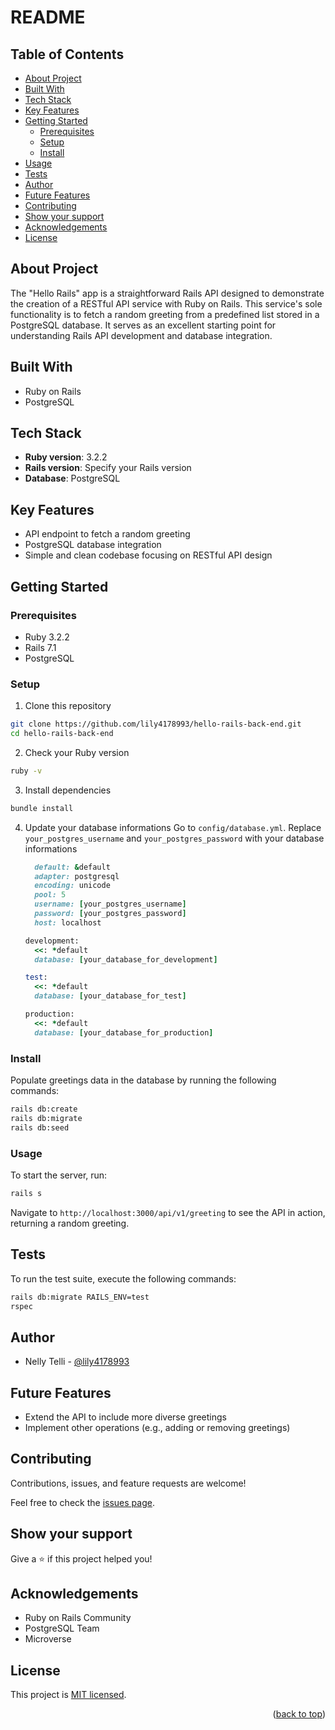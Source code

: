 # README <a name="readme-top"></a>

## Table of Contents

- [About Project](#about-project)
- [Built With](#built-with)
- [Tech Stack](#tech-stack)
- [Key Features](#key-features)
- [Getting Started](#getting-started)
  - [Prerequisites](#prerequisites)
  - [Setup](#setup)
  - [Install](#install)
- [Usage](#usage)
- [Tests](#tests)
- [Author](#author)
- [Future Features](#future-features)
- [Contributing](#contributing)
- [Show your support](#show-your-support)
- [Acknowledgements](#acknowledgements)
- [License](#license)

## About Project <a name="about-project"></a>

The "Hello Rails" app is a straightforward Rails API designed to demonstrate the creation of a RESTful API service with Ruby on Rails. This service's sole functionality is to fetch a random greeting from a predefined list stored in a PostgreSQL database. It serves as an excellent starting point for understanding Rails API development and database integration.

## Built With <a name="built-with"></a>

- Ruby on Rails
- PostgreSQL

## Tech Stack <a name="tech-stack"></a>

- **Ruby version**: 3.2.2
- **Rails version**: Specify your Rails version
- **Database**: PostgreSQL

## Key Features <a name="key-features"></a>

- API endpoint to fetch a random greeting
- PostgreSQL database integration
- Simple and clean codebase focusing on RESTful API design


## Getting Started <a name="getting-started"></a>

### Prerequisites <a name="prerequisites"></a>

- Ruby 3.2.2
- Rails 7.1
- PostgreSQL

### Setup <a name="setup"></a>

1. Clone this repository

```bash
git clone https://github.com/lily4178993/hello-rails-back-end.git
cd hello-rails-back-end
```

2. Check your Ruby version

```bash
ruby -v
```

3. Install dependencies

```bash
bundle install
```

4. Update your database informations
  Go to `config/database.yml`. Replace `your_postgres_username` and `your_postgres_password` with your database informations
    ```ruby
      default: &default
      adapter: postgresql
      encoding: unicode
      pool: 5
      username: [your_postgres_username]
      password: [your_postgres_password]
      host: localhost

    development:
      <<: *default
      database: [your_database_for_development]

    test:
      <<: *default
      database: [your_database_for_test]

    production:
      <<: *default
      database: [your_database_for_production]
    ```


### Install <a name="install"></a>

Populate greetings data in the database by running the following commands:

```bash
rails db:create
rails db:migrate
rails db:seed
```

### Usage <a name="usage"></a>

To start the server, run:

```bash
rails s
```

Navigate to `http://localhost:3000/api/v1/greeting` to see the API in action, returning a random greeting.

## Tests <a name="tests"></a>

To run the test suite, execute the following commands:

```bash
rails db:migrate RAILS_ENV=test
rspec
```

## Author <a name="author"></a>

- Nelly Telli - [@lily4178993](https://github.com/lily4178993/)

## Future Features <a name="future-features"></a>

- Extend the API to include more diverse greetings
- Implement other operations (e.g., adding or removing greetings)

## Contributing <a name="contributing"></a>

Contributions, issues, and feature requests are welcome!

Feel free to check the [issues page](https://github.com/lily4178993/hello-rails-back-end/issues).

## Show your support <a name="support"></a>

Give a ⭐️ if this project helped you!

## Acknowledgements <a name="acknowledgements"></a>

- Ruby on Rails Community
- PostgreSQL Team
- Microverse

## License <a name="license"></a>

This project is [MIT licensed](./LICENSE).

<p align="right">(<a href="#readme-top">back to top</a>)</p>
